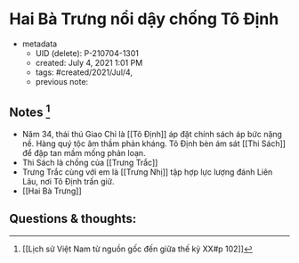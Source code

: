# Hai Bà Trưng nổi dậy chống Tô Định

- metadata
	- UID (delete): P-210704-1301
	- created: July 4, 2021 1:01 PM
	- tags: #created/2021/Jul/4,
	- previous note:

## Notes [^1]
- Năm 34, thái thú Giao Chỉ là [[Tô Định]] áp đặt chính sách áp bức nặng nề. Hàng quý tộc âm thầm phản kháng. Tô Định bèn ám sát [[Thi Sách]] để đập tan mầm mống phản loạn.
- Thi Sách là chồng của [[Trưng Trắc]]
- Trưng Trắc cùng với em là [[Trưng Nhị]] tập hợp lực lượng đánh Liên Lâu, nơi Tô Định trấn giữ.
- [[Hai Bà Trưng]]
## Questions & thoughts:
[^1]:[[Lịch sử Việt Nam từ nguồn gốc đến giữa thế kỷ XX#p 102]]
